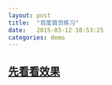 ```yaml
---
layout: post
title:  "百度首页练习"
date:   2015-03-12 10:53:25
categories: demo
---
```


## <a href="/demo/baidu/baidu.html">先看看效果</a>
